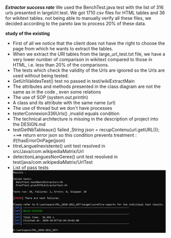 **_Extractor success rate_**
We used the BenchTest.java test with the list of 316 urls presented in largeUrl.test.
We got 1710 csv files for HTML tables and 36 for wikitext tables.
not being able to manually verify all these files, 
we decided according to the pareto law to process 20% of these data.

**study of the existing**

- First of all we notice that the client does not have the right to choose the page from which he wants to extract the tables.
- When we extract the URl tables from the large_url_test.txt file, we have a very lower number of comparison in wikitext compared to those in HTML, i.e. less than 20% of the comparisons.
- The tests which check the validity of the Urls are ignored so the Urls are used without being tested.
- GetUrlValidesTest() test no passed in test/wikiExtractMain
- The attributes and methods presented in the class diagram are not the same as in the code , even some relations
- The use of SOP (system.out.println)
- A class and its attribute with the same name (url)
- The use of thread but we don't have processes
- testerConnexion336Urls() ,invalid equals condition
- The technical architecture is missing in the description of project into the DESIGN.md
- testGetNbTableaux() failed ,String json = recupContenu(url.getURL()); ===> return error json
                              so this condition prevents treatment : if(!hasErrorOnPage(json)
- titreLangueInexistente() unit test resolved in src/Java/com.wikipediaMatrix/Url
- detectionLanguesNonGeree() unit test resolved in test/java/com.wikipediaMatrix/UrlTest
- List of pass tests
![Quick illustration of the test](img/testEvaluation.PNG) <br>
                      